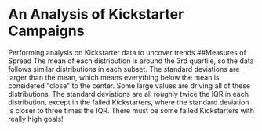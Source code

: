 # An Analysis of Kickstarter Campaigns
Performing analysis on Kickstarter data to uncover trends
##Measures of Spread
The mean of each distribution is around the 3rd quartile, so the data follows similar distributions in each subset.
The standard deviations are larger than the mean, which means everything below the mean is considered "close" to the center.
Some large values are driving all of these distributions. The standard deviations are all roughly twice the IQR in each distribution, except in the failed Kickstarters, where the standard deviation is closer to three times the IQR. There must be some failed Kickstarters with really high goals!

